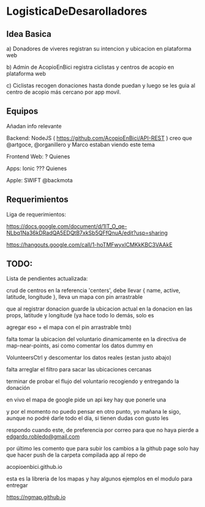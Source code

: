 # LogisticaDeDesarolladores

## Idea Basica

a) Donadores de viveres registran su intencion y ubicacion en plataforma web

b) Admin de AcopioEnBici registra ciclistas y centros de acopio en plataforma web

c) Ciclistas recogen donaciones hasta donde puedan y luego se les guia al centro de acopio más cercano por app movil.

## Equipos

Añadan info relevante

Backend: NodeJS ( https://github.com/AcopioEnBici/API-REST ) creo que @artgoce, @organillero y Marco estaban viendo este tema

Frontend Web: ? Quienes

Apps: Ionic ??? Quienes

Apple: SWIFT @backmota


## Requerimientos

Liga de requerimientos:

https://docs.google.com/document/d/1lT_O_qe-NLbq1Na36kDRadQA5EDQtB7xkSb5QFfQnuA/edit?usp=sharing

https://hangouts.google.com/call/1-hoTMFwyxlCMKkKBC3VAAkE

## TODO:
Lista de pendientes actualizada:

crud de centros en la referencia 'centers', debe llevar { name, active, latitude, longitude }, lleva un mapa con pin arrastrable

que al registrar donacion guarde la ubicacion actual en la donacion en las props, latitude y longitude (ya hace todo lo demás, solo es 

agregar eso + el mapa con el pin arrastrable tmb)

falta tomar la ubicacion del voluntario dinamicamente en la directiva de map-near-points, asi como comentar los datos dummy en 

VolunteersCtrl y descomentar los datos reales (estan justo abajo)

falta arreglar el filtro para sacar las ubicaciones cercanas

terminar de probar el flujo del voluntario recogiendo y entregando la donación

en vivo el mapa de google pide un api key hay que ponerle una

y por el momento no puedo pensar en otro punto, yo mañana le sigo, aunque no podré darle todo el día, si tienen dudas con gusto les 

respondo cuando este, de preferencia por correo para que no haya pierde a edgardo.robledo@gmail.com

por último les comento que para subir los cambios a la github page solo hay que hacer push de la carpeta compilada app al repo de 

acopioenbici.github.io

esta es la libreria de los mapas y hay algunos ejemplos en el modulo para entregar

https://ngmap.github.io
